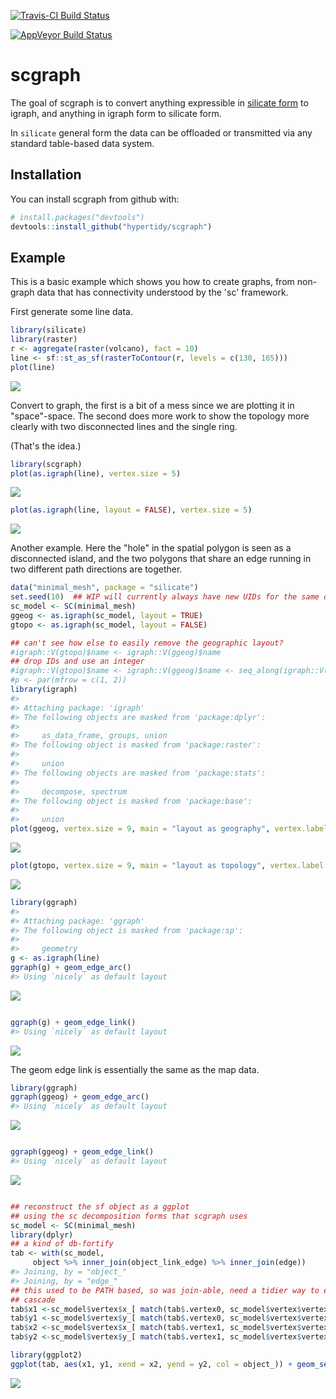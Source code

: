 
<!-- README.md is generated from README.Rmd. Please edit that file -->
[![Travis-CI Build Status](https://travis-ci.org/hypertidy/scgraph.svg?branch=master)](https://travis-ci.org/hypertidy/scgraph)

[![AppVeyor Build Status](https://ci.appveyor.com/api/projects/status/github/hypertidy/scgraph?branch=master&svg=true)](https://ci.appveyor.com/project/hypertidy/scgraph)

scgraph
=======

The goal of scgraph is to convert anything expressible in [silicate form](https://github.com/hypertidy/silicate) to igraph, and anything in igraph form to silicate form.

In `silicate` general form the data can be offloaded or transmitted via any standard table-based data system.

Installation
------------

You can install scgraph from github with:

``` r
# install.packages("devtools")
devtools::install_github("hypertidy/scgraph")
```

Example
-------

This is a basic example which shows you how to create graphs, from non-graph data that has connectivity understood by the 'sc' framework.

First generate some line data.

``` r
library(silicate)
library(raster)
r <- aggregate(raster(volcano), fact = 10)
line <- sf::st_as_sf(rasterToContour(r, levels = c(130, 165)))
plot(line)
```

![](README-generate-1.png)

Convert to graph, the first is a bit of a mess since we are plotting it in "space"-space. The second does more work to show the topology more clearly with two disconnected lines and the single ring.

(That's the idea.)

``` r
library(scgraph)
plot(as.igraph(line), vertex.size = 5)
```

![](README-example-1.png)

``` r
plot(as.igraph(line, layout = FALSE), vertex.size = 5)
```

![](README-example-2.png)

Another example. Here the "hole" in the spatial polygon is seen as a disconnected island, and the two polygons that share an edge running in two different path directions are together.

``` r
data("minimal_mesh", package = "silicate")
set.seed(10)  ## WIP will currently always have new UIDs for the same data
sc_model <- SC(minimal_mesh)
ggeog <- as.igraph(sc_model, layout = TRUE)
gtopo <- as.igraph(sc_model, layout = FALSE)

## can't see how else to easily remove the geographic layout?
#igraph::V(gtopo)$name <- igraph::V(ggeog)$name
## drop IDs and use an integer
#igraph::V(gtopo)$name <- igraph::V(ggeog)$name <- seq_along(igraph::V(ggeog)$name)
#p <- par(mfrow = c(1, 2))
library(igraph)
#> 
#> Attaching package: 'igraph'
#> The following objects are masked from 'package:dplyr':
#> 
#>     as_data_frame, groups, union
#> The following object is masked from 'package:raster':
#> 
#>     union
#> The following objects are masked from 'package:stats':
#> 
#>     decompose, spectrum
#> The following object is masked from 'package:base':
#> 
#>     union
plot(ggeog, vertex.size = 9, main = "layout as geography", vertex.label.dist= .7, vertex.label.cex = 1)
```

![](README-unnamed-chunk-2-1.png)

``` r
plot(gtopo, vertex.size = 9, main = "layout as topology", vertex.label.dist= .7, vertex.label.cex = 1)
```

![](README-unnamed-chunk-2-2.png)

``` r
library(ggraph)
#> 
#> Attaching package: 'ggraph'
#> The following object is masked from 'package:sp':
#> 
#>     geometry
g <- as.igraph(line)
ggraph(g) + geom_edge_arc()
#> Using `nicely` as default layout
```

![](README-unnamed-chunk-3-1.png)

``` r

ggraph(g) + geom_edge_link() 
#> Using `nicely` as default layout
```

![](README-unnamed-chunk-3-2.png)

The geom edge link is essentially the same as the map data.

``` r
library(ggraph)
ggraph(ggeog) + geom_edge_arc()
#> Using `nicely` as default layout
```

![](README-unnamed-chunk-4-1.png)

``` r

ggraph(ggeog) + geom_edge_link() 
#> Using `nicely` as default layout
```

![](README-unnamed-chunk-4-2.png)

``` r

## reconstruct the sf object as a ggplot
## using the sc decomposition forms that scgraph uses
sc_model <- SC(minimal_mesh)
library(dplyr)
## a kind of db-fortify
tab <- with(sc_model, 
     object %>% inner_join(object_link_edge) %>% inner_join(edge))
#> Joining, by = "object_"
#> Joining, by = "edge_"
## this used to be PATH based, so was join-able, need a tidier way to express this
## cascade
tab$x1 <-sc_model$vertex$x_[ match(tab$.vertex0, sc_model$vertex$vertex_)]
tab$y1 <-sc_model$vertex$y_[ match(tab$.vertex0, sc_model$vertex$vertex_)]
tab$x2 <-sc_model$vertex$x_[ match(tab$.vertex1, sc_model$vertex$vertex_)]
tab$y2 <-sc_model$vertex$y_[ match(tab$.vertex1, sc_model$vertex$vertex_)]

library(ggplot2)
ggplot(tab, aes(x1, y1, xend = x2, yend = y2, col = object_)) + geom_segment()
```

![](README-unnamed-chunk-4-3.png)
